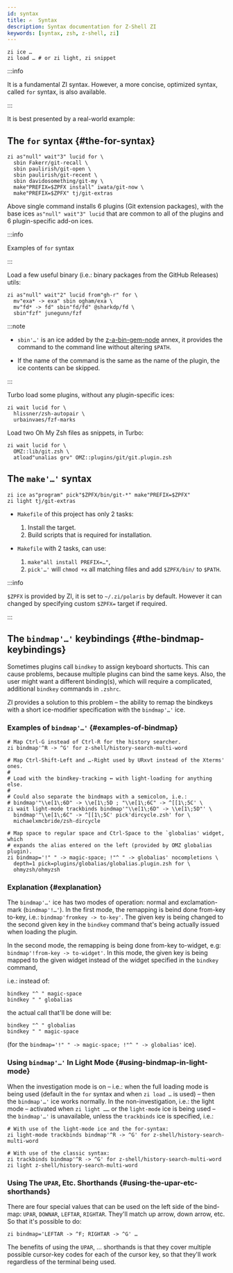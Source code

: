 ```yaml
---
id: syntax
title: ✍️  Syntax
description: Syntax documentation for Z-Shell ZI
keywords: [syntax, zsh, z-shell, zi]
---
```


```shell
zi ice …
zi load … # or zi light, zi snippet
```

:::info

It is a fundamental ZI syntax. However, a more concise, optimized syntax, called `for` syntax, is also available.

:::

It is best presented by a real-world example:

## The `for` syntax {#the-for-syntax}

```shell
zi as"null" wait"3" lucid for \
  sbin Fakerr/git-recall \
  sbin paulirish/git-open \
  sbin paulirish/git-recent \
  sbin davidosomething/git-my \
  make"PREFIX=$ZPFX install" iwata/git-now \
  make"PREFIX=$ZPFX" tj/git-extras
```

Above single command installs 6 plugins (Git extension packages), with the base ices `as"null" wait"3" lucid` that are common to all of the plugins and 6 plugin-specific add-on ices.

:::info

Examples of `for` syntax

:::

Load a few useful binary (i.e.: binary packages from the GitHub Releases) utils:

```shell
zi as"null" wait"2" lucid from"gh-r" for \
  mv"exa* -> exa" sbin ogham/exa \
  mv"fd* -> fd" sbin"fd/fd" @sharkdp/fd \
  sbin"fzf" junegunn/fzf
```

:::note

- `sbin'…'` is an ice added by the [z-a-bin-gem-node](https://github.com/z-shell/z-a-bin-gem-node) annex, it provides the command to the command line without altering `$PATH`.

- If the name of the command is the same as the name of the plugin, the ice contents can be skipped.

:::

Turbo load some plugins, without any plugin-specific ices:

```shell
zi wait lucid for \
  hlissner/zsh-autopair \
  urbainvaes/fzf-marks
```

Load two Oh My Zsh files as snippets, in Turbo:

```shell
zi wait lucid for \
  OMZ::lib/git.zsh \
  atload"unalias grv" OMZ::plugins/git/git.plugin.zsh
```

## The `make'…'` syntax

```shell
zi ice as"program" pick"$ZPFX/bin/git-*" make"PREFIX=$ZPFX"
zi light tj/git-extras
```

- `Makefile` of this project has only 2 tasks:

  1. Install the target.
  2. Build scripts that is required for installation.

- `Makefile` with 2 tasks, can use:
  1. `make"all install PREFIX=…"`,
  2. `pick'…'` will `chmod +x` all matching files and add `$ZPFX/bin/` to `$PATH`.

:::info

`$ZPFX` is provided by ZI, it is set to `~/.zi/polaris` by default. However it can changed by specifying custom `$ZPFX=` target if required.

:::

## The `bindmap'…'` keybindings {#the-bindmap-keybindings}

Sometimes plugins call `bindkey` to assign keyboard shortucts. This can cause problems, because multiple plugins can bind the same keys. Also, the user might want a different binding(s), which will require a complicated, additional `bindkey` commands in `.zshrc`.

ZI provides a solution to this problem – the ability to remap the bindkeys with a short ice-modifier specification with the `bindmap'…'` ice.

### Examples of `bindmap'…'` {#examples-of-bindmap}

```shell
# Map Ctrl-G instead of Ctrl-R for the history searcher.
zi bindmap'^R -> ^G' for z-shell/history-search-multi-word

# Map Ctrl-Shift-Left and …-Right used by URxvt instead of the Xterms' ones.
#
# Load with the bindkey-tracking ↔ with light-loading for anything else.
#
# Could also separate the bindmaps with a semicolon, i.e.:
# bindmap'"\\e[1\;6D" -> \\e[1\;5D ; "\\e[1\;6C" -> ^[[1\;5C' \
zi wait light-mode trackbinds bindmap'"\\e[1\;6D" -> \\e[1\;5D"' \
  bindmap'"\\e[1\;6C" -> ^[[1\;5C' pick'dircycle.zsh' for \
  michaelxmcbride/zsh-dircycle

# Map space to regular space and Ctrl-Space to the `globalias' widget, which
# expands the alias entered on the left (provided by OMZ globalias plugin).
zi bindmap='!" " -> magic-space; !"^ " -> globalias' nocompletions \
  depth=1 pick=plugins/globalias/globalias.plugin.zsh for \
  ohmyzsh/ohmyzsh
```

### Explanation {#explanation}

The `bindmap'…'` ice has two modes of operation: normal and exclamation-mark (`bindmap'!…'`). In the first mode, the remapping is beind done from-key to-key, i.e.: `bindmap'fromkey -> to-key'`. The given key is being changed to the second given key in the `bindkey` command that's being actually issued when loading the plugin.

In the second mode, the remapping is being done from-key to-widget, e.g: `bindmap'!from-key -> to-widget'`. In this mode, the given key is being mapped to the given widget instead of the widget specified in the `bindkey` command,

i.e.: instead of:

```shell
bindkey "^ " magic-space
bindkey " " globalias
```

the actual call that'll be done will be:

```shell
bindkey "^ " globalias
bindkey " " magic-space
```

(for the `bindmap='!" " -> magic-space; !"^ " -> globalias'` ice).

### Using `bindmap'…'` In Light Mode {#using-bindmap-in-light-mode}

When the investigation mode is on – i.e.: when the full loading mode is being used (default in the `for` syntax and when `zi load …` is used) – then the `bindmap'…'` ice works normally. In the non-investigation, i.e.: the light mode – activated when `zi light ……` or the `light-mode` ice is being used – the `bindmap'…'` is unavailable, unless the `trackbinds` ice is specified, i.e.:

```shell
# With use of the light-mode ice and the for-syntax:
zi light-mode trackbinds bindmap'^R -> ^G' for z-shell/history-search-multi-word

# With use of the classic syntax:
zi trackbinds bindmap'^R -> ^G' for z-shell/history-search-multi-word
zi light z-shell/history-search-multi-word
```

### Using The `UPAR`, Etc. Shorthands {#using-the-upar-etc-shorthands}

There are four special values that can be used on the left side of the bind-map: `UPAR`, `DOWNAR`, `LEFTAR`, `RIGHTAR`. They'll match up arrow, down arrow, etc. So that it's possible to do:

```shell
zi bindmap='LEFTAR -> ^F; RIGHTAR -> ^G' …
```

The benefits of using the `UPAR`, … shorthands is that they cover multiple possible cursor-key codes for each of the cursor key, so that they'll work regardless of the terminal being used.

